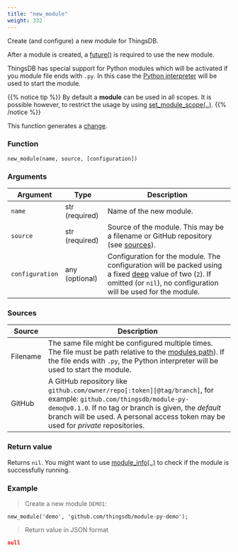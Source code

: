 ```yaml
---
title: "new_module"
weight: 332
---
```


Create (and configure) a new module for ThingsDB.

After a module is created, a [future()](../../data-types/future/#modules) is required to use the new module.

ThingsDB has special support for Python modules which will be activated if you module file ends with `.py`. In this case the [Python interpreter](../../getting-started/configuration) will be used to start the module.

{{% notice tip %}}
By default a **module** can be used in all scopes. It is possible however, to restrict the usage by using [set_module_scope(..)](../set_module_scope).
{{% /notice %}}

This function generates a [change](../../overview/changes).

### Function

`new_module(name, source, [configuration])`

### Arguments

Argument | Type | Description
-------- | ---- | -----------
`name` | str (required) | Name of the new module.
`source` | str (required) | Source of the module. This may be a filename or GitHub repository (see [sources](#sources)).
`configuration` | any (optional) | Configuration for the module. The configuration will be packed using a fixed [deep](../../collection-api/deep) value of two (`2`). If omitted (or `nil`), no configuration will be used for the module.

### Sources

Source      | Description
----------- | -----------
Filename    | The same file might be configured multiple times. The file must be path relative to the [modules path](../../getting-started/configuration)). If the file ends with `.py`, the Python interpreter will be used to start the module.
GitHub      | A GitHub repository like `github.com/owner/repo[:token][@tag/branch]`, for example: `github.com/thingsdb/module-py-demo@v0.1.0`. If no tag or branch is given, the *default* branch will be used. A personal access token may be used for *private* repositories.

### Return value

Returns `nil`. You might want to use [module_info(..)](../module_info) to check if the module is successfully running.

### Example

> Create a new module `DEMO1`:

```thingsdb,json_response,@t
new_module('demo', 'github.com/thingsdb/module-py-demo');
```

> Return value in JSON format

```json
null
```
